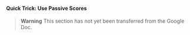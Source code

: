 #### Quick Trick: Use Passive Scores

> **Warning**
> This section has not yet been transferred from the Google Doc.
